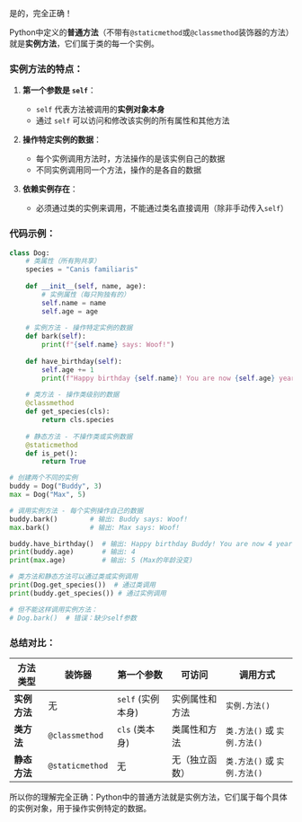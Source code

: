 是的，完全正确！

Python中定义的**普通方法**（不带有`@staticmethod`或`@classmethod`装饰器的方法）就是**实例方法**，它们属于类的每一个实例。

### 实例方法的特点：

1. **第一个参数是 `self`**：
   - `self` 代表方法被调用的**实例对象本身**
   - 通过 `self` 可以访问和修改该实例的所有属性和其他方法

2. **操作特定实例的数据**：
   - 每个实例调用方法时，方法操作的是该实例自己的数据
   - 不同实例调用同一个方法，操作的是各自的数据

3. **依赖实例存在**：
   - 必须通过类的实例来调用，不能通过类名直接调用（除非手动传入`self`）

### 代码示例：

```python
class Dog:
    # 类属性（所有狗共享）
    species = "Canis familiaris"
    
    def __init__(self, name, age):
        # 实例属性（每只狗独有的）
        self.name = name
        self.age = age
    
    # 实例方法 - 操作特定实例的数据
    def bark(self):
        print(f"{self.name} says: Woof!")
    
    def have_birthday(self):
        self.age += 1
        print(f"Happy birthday {self.name}! You are now {self.age} years old.")
    
    # 类方法 - 操作类级别的数据
    @classmethod
    def get_species(cls):
        return cls.species
    
    # 静态方法 - 不操作类或实例数据
    @staticmethod
    def is_pet():
        return True

# 创建两个不同的实例
buddy = Dog("Buddy", 3)
max = Dog("Max", 5)

# 调用实例方法 - 每个实例操作自己的数据
buddy.bark()        # 输出: Buddy says: Woof!
max.bark()          # 输出: Max says: Woof!

buddy.have_birthday()  # 输出: Happy birthday Buddy! You are now 4 years old.
print(buddy.age)       # 输出: 4
print(max.age)         # 输出: 5 (Max的年龄没变)

# 类方法和静态方法可以通过类或实例调用
print(Dog.get_species())  # 通过类调用
print(buddy.get_species()) # 通过实例调用

# 但不能这样调用实例方法：
# Dog.bark()  # 错误：缺少self参数
```

### 总结对比：

| 方法类型 | 装饰器 | 第一个参数 | 可访问 | 调用方式 |
|---------|--------|------------|--------|----------|
| **实例方法** | 无 | `self` (实例本身) | 实例属性和方法 | `实例.方法()` |
| **类方法** | `@classmethod` | `cls` (类本身) | 类属性和方法 | `类.方法()` 或 `实例.方法()` |
| **静态方法** | `@staticmethod` | 无 | 无（独立函数） | `类.方法()` 或 `实例.方法()` |

所以你的理解完全正确：Python中的普通方法就是实例方法，它们属于每个具体的实例对象，用于操作实例特定的数据。